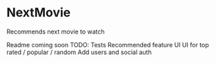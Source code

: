 # NextMovie
Recommends next movie to watch

Readme coming soon
TODO: 
  Tests
  Recommended feature UI
  UI for top rated / popular / random
  Add users and social auth
